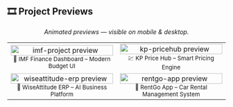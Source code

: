 ## 🎞️ Project Previews

<p align="center">
  <i>Animated previews — visible on mobile & desktop.</i>
</p>

<table align="center">
  <tr>
    <td align="center" width="50%">
      <a href="https://github.com/primo-luminous/imf-project">
        <img src="https://raw.githubusercontent.com/primo-luminous/imf-project/main/assets/preview.gif" 
             alt="imf-project preview" width="100%"/>
      </a>
      <br/>
      <sub>📱 IMF Finance Dashboard – Modern Budget UI</sub>
    </td>
    <td align="center" width="50%">
      <a href="https://github.com/primo-luminous/kp-pricehub">
        <img src="https://raw.githubusercontent.com/primo-luminous/kp-pricehub/main/assets/preview.gif" 
             alt="kp-pricehub preview" width="100%"/>
      </a>
      <br/>
      <sub>💹 KP Price Hub – Smart Pricing Engine</sub>
    </td>
  </tr>
  <tr>
    <td align="center" width="50%">
      <a href="https://github.com/primo-luminous/wiseattitude-erp">
        <img src="https://raw.githubusercontent.com/primo-luminous/wiseattitude-erp/main/assets/preview.gif" 
             alt="wiseattitude-erp preview" width="100%"/>
      </a>
      <br/>
      <sub>🧠 WiseAttitude ERP – AI Business Platform</sub>
    </td>
    <td align="center" width="50%">
      <a href="https://github.com/primo-luminous/rentgo-app">
        <img src="https://raw.githubusercontent.com/primo-luminous/rentgo-app/main/assets/preview.gif" 
             alt="rentgo-app preview" width="100%"/>
      </a>
      <br/>
      <sub>🚗 RentGo App – Car Rental Management System</sub>
    </td>
  </tr>
</table>
